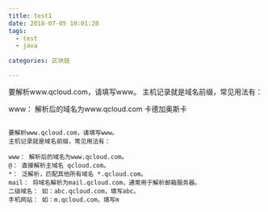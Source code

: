 ```yaml
---
title: test1
date: 2018-07-05 10:01:28
tags: 
  - test
  - java
  
categories: 区块链

---
```


要解析www.qcloud.com，请填写www。
主机记录就是域名前缀，常见用法有：

www： 解析后的域名为www.qcloud.com
卡德加奥斯卡

``` base

要解析www.qcloud.com，请填写www。
主机记录就是域名前缀，常见用法有：

www： 解析后的域名为www.qcloud.com。
@： 直接解析主域名 qcloud.com。
*： 泛解析，匹配其他所有域名 *.qcloud.com。
mail： 将域名解析为mail.qcloud.com，通常用于解析邮箱服务器。
二级域名： 如：abc.qcloud.com，填写abc。
手机网站： 如：m.qcloud.com，填写m

```

